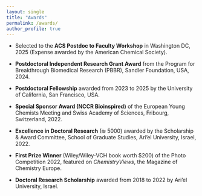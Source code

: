 ```yaml
---
layout: single
title: "Awards"
permalink: /awards/
author_profile: true
---
```


- Selected to the **ACS Postdoc to Faculty Workshop** in Washington DC, 2025 (Expense awarded by the American Chemical Society).
  
- **Postdoctoral Independent Research Grant Award** from the Program for Breakthrough Biomedical Research (PBBR), Sandler Foundation, USA, 2024.

- **Postdoctoral Fellowship** awarded from 2023 to 2025 by the University of California, San Francisco, USA.

- **Special Sponsor Award (NCCR Bioinspired)** of the European Young Chemists Meeting and Swiss Academy of Sciences, Fribourg, Switzerland, 2022.

- **Excellence in Doctoral Research** (₪ 5000) awarded by the Scholarship & Award Committee, School of Graduate Studies, Ari’el University, Israel, 2022.

- **First Prize Winner** (Wiley/Wiley-VCH book worth $200) of the Photo Competition 2022, featured on *ChemistryViews*, the Magazine of Chemistry Europe.

- **Doctoral Research Scholarship** awarded from 2018 to 2022 by Ari’el University, Israel.
